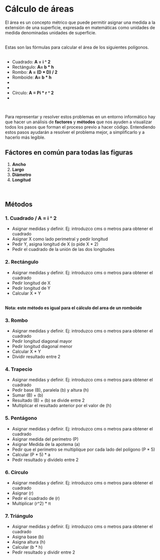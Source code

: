 <h1>Cálculo de áreas</h1>
El área es un concepto métrico que puede permitir asignar una medida a la extensión de una superficie, expresada en matemáticas como unidades de medida denominadas unidades de superficie.<br><br>

Estas son las fórmulas para calcular el área de los siguientes polígonos.<br><br>

<ul>
  <li>Cuadrado:  <strong>A = i ^ 2</strong></li>
  <li>Rectángulo:  <strong>A= b * h</strong></li>
  <li>Rombo:  <strong>A = (D * D) / 2</strong></li>
  <li>Romboide:  <strong>A= b * h</strong></li>
  <li><strong></strong></li>
  <li><strong></strong></li>
  <li>Círculo:  <strong>A = Pi * r ^ 2</strong></li>
  <li><strong></strong></li>
</ul><br>

Para representar y resolver estos problemas en un entorno informático hay que hacer un análisis de <strong>factores</strong> y <strong>métodos</strong> que nos ayuden a visualizar todos los pasos que forman el proceso previo a hacer código. Entendiendo estos pasos ayudarán a resolver el problema mejor, a simplificarlo y a hacerlo más legible.<br>

<h2>Fáctores en común para todas las figuras</h2>

<ol>
  <li><strong>Ancho</strong></li>
  <li><strong>Largo</strong></li>
  <li><strong>Diámetro</strong></li>
  <li><strong>Longitud</strong></li>
</ol><br>

<h2>Métodos</h2>

<h3>1. Cuadrado / A = i ^ 2</h3>
    <ul>
        <li>Asignar medidas y definir. Ej: introduzco cms o metros para obtener el cuadrado</li>
        <li>Asignar X como lado perimetral y pedir longitud</li>
        <li>Pedir Y, asigna longitud de X (o pide X * 2)</li>
        <li>Pedir el cuadrado de la unión de las dos longitudes</li>
    </ul>
    
<h3>2. Rectángulo</h3>
    <ul>
        <li>Asignar medidas y definir. Ej: introduzco cms o metros para obtener el cuadrado</li>
        <li>Pedir longitud de X</li>
        <li>Pedir longitud de Y</li>
        <li>Calcular X * Y</li>
    </ul><br>
<strong>Nota: este método es igual para el cálculo del area de un romboide</strong>

<h3>3. Rombo</h3>
    <ul>
        <li>Asignar medidas y definir. Ej: introduzco cms o metros para obtener el cuadrado</li>
        <li>Pedir longitud diagonal mayor</li>
        <li>Pedir longitud diagonal menor</li>
        <li>Calcular X * Y</li>
        <li>Dividir resultado entre 2</li>
    </ul>
<h3>4. Trapecio</h3>
<ul>
    <li>Asignar medidas y definir. Ej: introduzco cms o metros para obtener el cuadrado</li>
    <li>Pedir base (B), paralela (b) y altura (h)</li>
    <li>Sumar (B) + (b)</li>
    <li>Resultado (B) + (b) se divide entre 2</li>
    <li>Multiplicar el resultado anterior por el valor de (h)</li>
</ul>
<h3>5. Pentágono</h3>
<ul>
    <li>Asignar medidas y definir. Ej: introduzco cms o metros para obtener el cuadrado</li>
    <li>Asignar medida del perímetro (P)</li>
    <li>Asignar Medida de la apotema (a)</li>
    <li>Pedir que el perímetro se multiplique por cada lado del polígono (P * 5)</li>
    <li>Calcular (P * 5) * a</li>
    <li>Pedir resultado y divídelo entre 2</li>
</ul>
<h3>6. Círculo</h3>
<ul>
    <li>Asignar medidas y definir. Ej: introduzco cms o metros para obtener el cuadrado</li>
    <li>Asignar (r)</li>
    <li>Pedir el cuadrado de (r)</li>
    <li>Multiplicar (r^2) * π</li>
</ul>
<h3>7. Triángulo</h3>
<ul>
    <li>Asignar medidas y definir. Ej: introduzco cms o metros para obtener el cuadrado</li>
    <li>Asigna base (b)</li>
    <li>Asigna altura (h)</li>
    <li>Calcular (b * h)</li>
    <li>Pedir resultado y dividir entre 2</li>
</ul>



